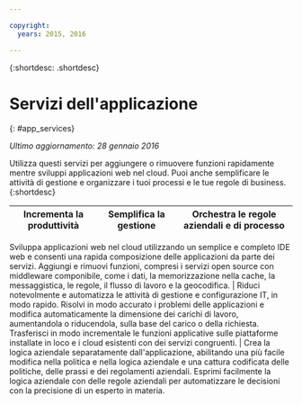 ```yaml
---

copyright:
  years: 2015, 2016

---
```



{:shortdesc: .shortdesc} 

# Servizi dell'applicazione
{: #app_services}

*Ultimo aggiornamento: 28 gennaio 2016*

Utilizza questi
servizi per aggiungere o rimuovere funzioni rapidamente mentre sviluppi
applicazioni web nel cloud. Puoi anche semplificare le attività di gestione
e organizzare i tuoi processi e le tue regole di business. 
{:shortdesc}


Incrementa la produttività | Semplifica la gestione | Orchestra le regole aziendali e di processo
--- | --- | ---
Sviluppa applicazioni web nel cloud utilizzando un semplice e completo
IDE web e consenti una rapida composizione delle applicazioni da parte dei servizi. Aggiungi e rimuovi funzioni, compresi i servizi open source con middleware componibile, come i dati, la memorizzazione nella cache, la messaggistica, le regole, il flusso di lavoro e la geocodifica. | Riduci notevolmente e automatizza le attività di gestione e configurazione IT, in modo rapido. Risolvi in modo accurato i problemi delle applicazioni e modifica automaticamente la dimensione dei carichi di lavoro, aumentandola o riducendola, sulla base del carico o della richiesta. Trasferisci in modo incrementale le funzioni applicative sulle piattaforme installate in loco e i cloud esistenti con dei servizi congruenti. | Crea la logica aziendale separatamente dall'applicazione, abilitando una più facile modifica nella politica e nella logica aziendale e una cattura codificata delle politiche, delle prassi e dei regolamenti aziendali. Esprimi facilmente la logica aziendale con delle regole aziendali per automatizzare le decisioni con la precisione di un esperto in materia.
